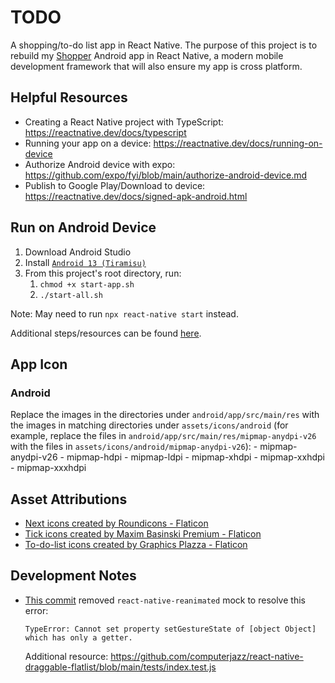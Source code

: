 # TODO

A shopping/to-do list app in React Native. The purpose of this project is to rebuild my [Shopper](https://github.com/johneastman/Shopper) Android app in React Native, a modern mobile development framework that will also ensure my app is cross platform.

## Helpful Resources

-   Creating a React Native project with TypeScript: https://reactnative.dev/docs/typescript
-   Running your app on a device: https://reactnative.dev/docs/running-on-device
-   Authorize Android device with expo: https://github.com/expo/fyi/blob/main/authorize-android-device.md
-   Publish to Google Play/Download to device: https://reactnative.dev/docs/signed-apk-android.html

## Run on Android Device

1. Download Android Studio
1. Install [`Android 13 (Tiramisu)`](https://reactnative.dev/docs/environment-setup?guide=native#android-sdk)
1. From this project's root directory, run:
    1. `chmod +x start-app.sh `
    1. `./start-all.sh`

Note: May need to run `npx react-native start` instead.

Additional steps/resources can be found [here](https://reactnative.dev/docs/environment-setup?guide=native).

## App Icon

### Android

Replace the images in the directories under `android/app/src/main/res` with the images in matching directories under `assets/icons/android` (for example, replace the files in `android/app/src/main/res/mipmap-anydpi-v26` with the files in `assets/icons/android/mipmap-anydpi-v26`): - mipmap-anydpi-v26 - mipmap-hdpi - mipmap-ldpi - mipmap-xhdpi - mipmap-xxhdpi - mipmap-xxxhdpi

## Asset Attributions

-   <a href="https://www.flaticon.com/free-icons/next" title="next icons">Next icons created by Roundicons - Flaticon</a>
-   <a href="https://www.flaticon.com/free-icons/tick" title="tick icons">Tick icons created by Maxim Basinski Premium - Flaticon</a>
-   <a href="https://www.flaticon.com/free-icons/to-do-list" title="to-do-list icons">To-do-list icons created by Graphics Plazza - Flaticon</a>

## Development Notes

-   [This commit](https://github.com/johneastman/todo/commit/9a2057b1917fdb755e847a0035733668f589ff11#diff-160b2590964a24e07144d14fabcc65c2d080c70128eca667934f1061644b2690) removed `react-native-reanimated` mock to resolve this error:
    ```
    TypeError: Cannot set property setGestureState of [object Object] which has only a getter.
    ```
    Additional resource: https://github.com/computerjazz/react-native-draggable-flatlist/blob/main/tests/index.test.js
